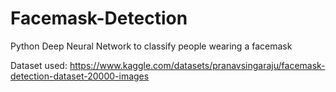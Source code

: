 # Facemask-Detection
Python Deep Neural Network to classify people wearing a facemask

Dataset used: https://www.kaggle.com/datasets/pranavsingaraju/facemask-detection-dataset-20000-images
